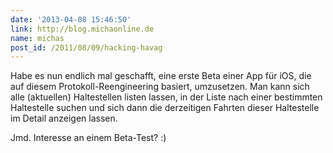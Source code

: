 ```yaml
---
date: '2013-04-08 15:46:50'
link: http://blog.michaonline.de
name: michas
post_id: /2011/08/09/hacking-havag
---
```


Habe es nun endlich mal geschafft, eine erste Beta einer App für iOS, die auf diesem Protokoll-Reengineering basiert, umzusetzen. Man kann sich alle (aktuellen) Haltestellen listen lassen, in der Liste nach einer bestimmten Haltestelle suchen und sich dann die derzeitigen Fahrten dieser Haltestelle im Detail anzeigen lassen.

Jmd. Interesse an einem Beta-Test? :)

